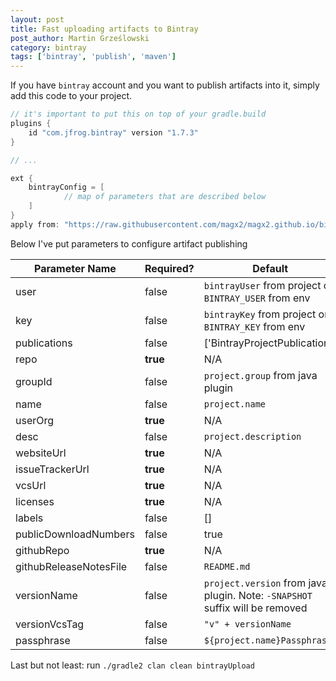 ```yaml
---
layout: post
title: Fast uploading artifacts to Bintray
post_author: Martin Grześlowski
category: bintray
tags: ['bintray', 'publish', 'maven'] 
---
```


If you have ```bintray``` account and you want to publish artifacts into it, simply add this code to 
your project.

```gradle
// it's important to put this on top of your gradle.build
plugins {
	id "com.jfrog.bintray" version "1.7.3"
}

// ...

ext {
	bintrayConfig = [
			// map of parameters that are described below
	]
}
apply from: "https://raw.githubusercontent.com/magx2/magx2.github.io/bintray.gradle-1.1.0/commons/gradle/bintray.gradle"
```

Below I've put parameters to configure artifact publishing 

| Parameter Name         | Required? | Default                                                                              | Type               | Example                                  |
| ---------------------- | --------- | ------------------------------------------------------------------------------------ | ------------------ | ---------------------------------------- | 
| user                   | false     | `bintrayUser` from project or `BINTRAY_USER` from env                        | `String`       | magx2                                    |
| key                    | false     | `bintrayKey` from project or `BINTRAY_KEY` from env                          | `String`       | 3ea11156f5c80g752dfc701ab35213225gdf0e59 |
| publications           | false     | ['BintrayProjectPublication']                                                        | `List<String>` | ['BintrayProjectPublication']            |
| repo                   | **true**  | N/A                                                                                  | `String`       | bigboy                                   |
| groupId                | false     | `project.group` from java plugin                                                 | `String`       | pl.grzeslowski                           |
| name                   | false     | `project.name`                                                                   | `String`       | jSupla                                   |
| userOrg                | **true**  | N/A                                                                                  | `String`       | bigboy                                   |
| desc                   | false     | `project.description`                                                            | `String`       | This is my test project                  |
| websiteUrl             | **true**  | N/A                                                                                  | `String`       | https://github.com/magx2/jSupla          |
| issueTrackerUrl        | **true**  | N/A                                                                                  | `String`       | https://github.com/magx2/jSupla/issues   |
| vcsUrl                 | **true**  | N/A                                                                                  | `String`       | https://github.com/magx2/jSupla.git      |
| licenses               | **true**  | N/A                                                                                  | `String`       | ['MIT']                                  |
| labels                 | false     | []                                                                                   | `String`       | ['Supla', 'IoT']                         |
| publicDownloadNumbers  | false     | true                                                                                 | `List<String>` | true                                     |
| githubRepo             | **true**  | N/A                                                                                  | `String`       | magx2/jSupla                             |
| githubReleaseNotesFile | false     | `README.md`                                                                      | `String`       | RELEASE_NOTES.md                         |
| versionName            | false     | `project.version` from java plugin. Note: `-SNAPSHOT` suffix will be removed | `String`       | 1.0.0-SNAPSHOT                           |
| versionVcsTag          | false     | `"v" + versionName`                                                              | `String`       | v1.0.0                                   |
| passphrase             | false     | `${project.name}Passphrase`                                                      | `String`       | DYnn7gUh6pjFRwE3RZw4                     |

Last but not least: run ```./gradle2 clan clean bintrayUpload```
